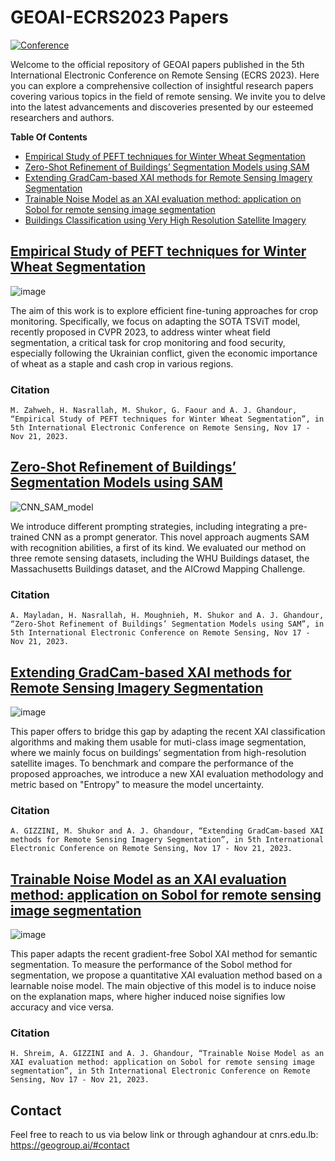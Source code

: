 # GEOAI-ECRS2023 Papers  

[![Conference](https://img.shields.io/badge/ECRS-Conference-brightgreen)](https://ecrs2023.sciforum.net/)

Welcome to the official repository of GEOAI papers published in the 5th International Electronic Conference on Remote Sensing (ECRS 2023). Here you can explore a comprehensive collection of insightful research papers covering various topics in the field of remote sensing. We invite you to delve into the latest advancements and discoveries presented by our esteemed researchers and authors.

**Table Of Contents**
* [Empirical Study of PEFT techniques for Winter Wheat Segmentation](#empirical-study-of-peft-techniques-for-winter-wheat-segmentation)
* [Zero-Shot Refinement of Buildings’ Segmentation Models using SAM](#zero-shot-refinement-of-buildings-segmentation-models-using-sam)
* [Extending GradCam-based XAI methods for Remote Sensing Imagery Segmentation](#extending-gradcam-based-xai-methods-for-remote-sensing-imagery-segmentation)
* [Trainable Noise Model as an XAI evaluation method: application on Sobol for remote sensing image segmentation](#trainable-noise-model-as-an-xai-evaluation-method-application-on-sobol-for-remote-sensing-image-segmentation)
* [Buildings Classification using Very High Resolution Satellite Imagery](https://geogroup.ai/publication/2023ecrs_bdabtc/2023ECRS_BDABTC.pdf)


## [Empirical Study of PEFT techniques for Winter Wheat Segmentation](https://geogroup.ai/publication/2023ecrs_peftwheat/2023ECRS_PEFTWheat.pdf)

![image](https://github.com/geoaigroup/GEOAI-ECRS2023/assets/74465885/8a6569e8-a987-4457-8d5c-3ee6a5d34a72)

The aim of this work is to explore efficient fine-tuning approaches for crop monitoring. Specifically, we focus on adapting the SOTA TSViT model, recently proposed in CVPR 2023, to address winter wheat field segmentation, a critical task for crop monitoring and food security, especially following the Ukrainian conflict, given the economic importance of wheat as a staple and cash crop in various regions. 

### Citation

```
M. Zahweh, H. Nasrallah, M. Shukor, G. Faour and A. J. Ghandour, “Empirical Study of PEFT techniques for Winter Wheat Segmentation”, in 5th International Electronic Conference on Remote Sensing, Nov 17 - Nov 21, 2023.  
```

## [Zero-Shot Refinement of Buildings’ Segmentation Models using SAM](https://geogroup.ai/publication/2023ecrs_zeroshotsam/2023ECRS_ZeroShotSAM.pdf)

![CNN_SAM_model](https://github.com/geoaigroup/GEOAI-ECRS2023/assets/74465885/ef2940ca-2998-43a5-943b-2dbc4461004f)

We introduce different prompting strategies, including integrating a pre-trained CNN as a prompt generator. This novel approach augments SAM with recognition abilities, a first of its kind. We evaluated our method on three remote sensing datasets, including the WHU Buildings dataset, the Massachusetts Buildings dataset, and the AICrowd Mapping Challenge.

### Citation
```
A. Mayladan, H. Nasrallah, H. Moughnieh, M. Shukor and A. J. Ghandour, “Zero-Shot Refinement of Buildings’ Segmentation Models using SAM”, in 5th International Electronic Conference on Remote Sensing, Nov 17 - Nov 21, 2023.  
```

## [Extending GradCam-based XAI methods for Remote Sensing Imagery Segmentation](https://geogroup.ai/publication/2023ecrs_camentropy/2023ECRS_CAMEntropy.pdf)

![image](https://github.com/geoaigroup/GEOAI-ECRS2023/assets/74465885/3e224412-9ac5-47f9-8917-95fc74ac5ab6)

This paper offers to bridge this gap by adapting the recent XAI classification algorithms and making them usable for muti-class image segmentation, where we mainly focus on buildings’ segmentation from high-resolution satellite images. To benchmark and compare the performance of the proposed approaches, we introduce a new XAI evaluation methodology and metric based on "Entropy" to measure the model uncertainty.

### Citation
```
A. GIZZINI, M. Shukor and A. J. Ghandour, “Extending GradCam-based XAI methods for Remote Sensing Imagery Segmentation”, in 5th International Electronic Conference on Remote Sensing, Nov 17 - Nov 21, 2023.  
```

## [Trainable Noise Model as an XAI evaluation method: application on Sobol for remote sensing image segmentation](https://geogroup.ai/publication/2023ecrs_noisesobol/2023ECRS_NoiseSobol.pdf)
![image](https://github.com/geoaigroup/GEOAI-ECRS2023/assets/74465885/8a0dca1a-989d-4c44-9bab-edb742d0b51a)

This paper adapts the recent gradient-free Sobol XAI method for semantic segmentation. To measure the performance of the Sobol method for segmentation, we propose a quantitative XAI evaluation method based on a learnable noise model. The main objective of this model is to induce noise on the explanation maps, where higher induced noise signifies low accuracy and vice versa. 

### Citation
```
H. Shreim, A. GIZZINI and A. J. Ghandour, “Trainable Noise Model as an XAI evaluation method: application on Sobol for remote sensing image segmentation”, in 5th International Electronic Conference on Remote Sensing, Nov 17 - Nov 21, 2023.  
```

## Contact
Feel free to reach to us via below link or through aghandour at cnrs.edu.lb:
https://geogroup.ai/#contact

